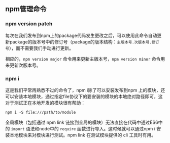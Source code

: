 ## npm管理命令

### npm version patch

每次在我们发布到npm上的package代码发生更改之后，可以使用此命令自动更新package的版本号中的修订号（package的版本结构：`主版本号.次版本号.修订号`），而不需要我们手动进行更新。

相应的，`npm version major` 命令用来更新主版本号，`npm version minor` 命令用来更新次版本号。

### npm i

这是我们平常再熟悉不过的命令了，npm i除了可以安装发布到npm 上的模块，还可以安装本地模块，通过指定file协议下的要安装的模块的本地绝对路径即可，这对于测试正在本地开发的模块很有帮助：

```
npm i -S file:///path/to/module
```

全局模块（包括通过 npm link 链接到全局的模块）无法直接在代码中通过ES6中的 `import` 语法和node中的 `require` 函数进行导入。这时候就可以通过npm i 安装本地模块来对模块进行测试。npm link 在测试模块提供的 cli 工具时有用。